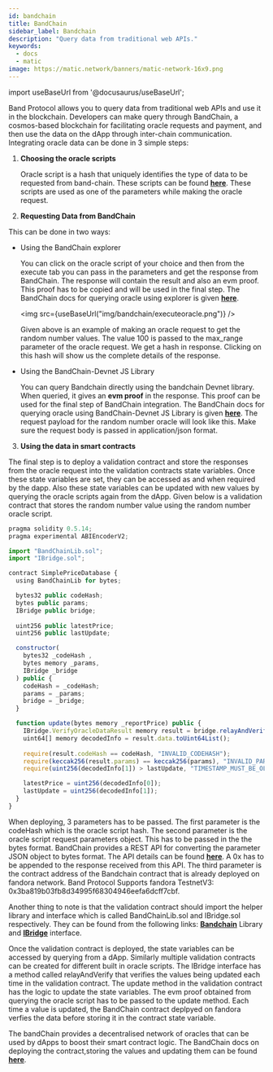 ```yaml
---
id: bandchain
title: BandChain
sidebar_label: Bandchain
description: "Query data from traditional web APIs."
keywords:
  - docs
  - matic
image: https://matic.network/banners/matic-network-16x9.png 
---
```

import useBaseUrl from '@docusaurus/useBaseUrl';

Band Protocol allows you to query data from traditional web APIs and use it in the blockchain. Developers can make query through BandChain, a cosmos-based blockchain for facilitating oracle requests and payment, and then use the data on the dApp through inter-chain communication. Integrating oracle data can be done in 3 simple steps:

1. **Choosing the oracle scripts**

    Oracle script is a hash that uniquely identifies the type of data to be requested from band-chain. These scripts can be found [**here**](https://guanyu-devnet.cosmoscan.io/oracle-scripts). These scripts are used as one of the parameters while making the oracle request.

2. **Requesting Data from BandChain**

 This can be done in two ways:

- Using the BandChain explorer

    You can click on the oracle script of your choice and then from the execute tab you can pass in the parameters and get the response from BandChain. The response will contain the result and also an evm proof. This proof has to be copied and will be used in the final step. The BandChain docs for querying oracle using explorer is given [**here**](https://docs.bandchain.org/dapp-developers/requesting-data-from-bandchain/requesting-data-via-explorer).
    
    <img src={useBaseUrl("img/bandchain/executeoracle.png")} />
    
    Given above is an example of making an oracle request to get the random number values. The value 100 is passed to the max_range parameter of the oracle request. We get a hash in response. Clicking on this hash will show us the complete details of the response.

- Using the BandChain-Devnet JS Library

    You can query Bandchain directly using the bandchain Devnet library. When queried, it gives an **evm proof** in the response. This proof can be used for the final step of BandChain integration. The BandChain docs for querying oracle using BandChain-Devnet JS Library is given [**here**](https://docs.bandchain.org/dapp-developers/requesting-data-from-bandchain/requesting-data-via-js-library). The request payload for the random number oracle will look like this. Make sure the request body is passed in application/json format.

3. **Using the data in smart contracts**
  
  The final step is to deploy a validation contract and store the responses from the oracle request into the validation contracts state variables. Once these state variables are set, they can be accessed as and when required by the dapp. Also these state variables can be updated with new values by querying the oracle scripts again from the dApp. Given below is a validation contract that stores the random number value using the random number oracle script.

  ```jsx
  pragma solidity 0.5.14;
  pragma experimental ABIEncoderV2;

  import "BandChainLib.sol";
  import "IBridge.sol";

  contract SimplePriceDatabase {
    using BandChainLib for bytes;

    bytes32 public codeHash;
    bytes public params;
    IBridge public bridge;
    
    uint256 public latestPrice;
    uint256 public lastUpdate;

    constructor(
      bytes32 _codeHash , 
      bytes memory _params, 
      IBridge _bridge
    ) public {
      codeHash = _codeHash;
      params = _params;
      bridge = _bridge;
    }

    function update(bytes memory _reportPrice) public {
      IBridge.VerifyOracleDataResult memory result = bridge.relayAndVerify(_reportPrice);
      uint64[] memory decodedInfo = result.data.toUint64List();
      
      require(result.codeHash == codeHash, "INVALID_CODEHASH");
      require(keccak256(result.params) == keccak256(params), "INVALID_PARAMS");
      require(uint256(decodedInfo[1]) > lastUpdate, "TIMESTAMP_MUST_BE_OLDER_THAN_THE_LAST_UPDATE");

      latestPrice = uint256(decodedInfo[0]);
      lastUpdate = uint256(decodedInfo[1]);
    }
  }
  ```

  When deploying, 3 parameters has to be passed. The first parameter is the codeHash which is the oracle script hash. The second parameter is the oracle script request parameters object. This has to be passed in the the bytes format.  BandChain provides a REST API for converting the parameter JSON object to bytes format. The API details can be found [**here**](https://docs.bandchain.org/references/encoding-params). A 0x has to be appended to the response received from this API. The third parameter is the contract address of the Bandchain contract that is already deployed on fandora network. Band Protocol Supports fandora TestnetV3: 0x3ba819b03fb8d34995f68304946eefa6dcff7cbf.

  Another thing to note is that the validation contract should import the helper library and interface which is called BandChainLib.sol and IBridge.sol respectively. They can be found from the following links: [**Bandchain**](https://docs.bandchain.org/references/bandchainlib-library) Library  and [**IBridge**](https://docs.bandchain.org/references/ibridge-interface) interface.

  Once the validation contract is deployed, the state variables can be accessed by querying from a dApp. Similarly multiple validation contracts can be created for different built in oracle scripts. The IBridge interface has a method called relayAndVerify that verifies the values being updated each time in the validation contract. The update method in the validation contract has the logic to update the state variables. The evm proof obtained from querying the oracle script has to be passed to the update method. Each time a value is updated, the BandChain contract deplpyed on fandora verfies the data before storing it in the contract state variable.

  The bandChain provides a decentralised network of oracles that can be used by dApps to boost their smart contract logic. The BandChain docs on deploying the contract,storing the values and updating them can be found [**here**](https://docs.bandchain.org/dapp-developers/requesting-data-from-bandchain/requesting-data-via-js-library).